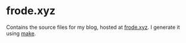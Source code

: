 # frode.xyz

Contains the source files for my blog, hosted at [frode.xyz](https://frode.xyz). I generate it using [make](https://github.com/frodetb/blog-spam).
